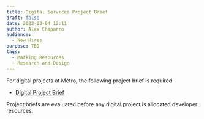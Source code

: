 ```yaml
---
title: Digital Services Project Brief
draft: false
date: 2022-03-04 12:11
author: Alex Chaparro
audience:
  - New Hires
purpose: TBD
tags:
  - Marking Resources
  - Research and Design
---
```


For digital projects at Metro, the following project brief is required:

- [Digital Project Brief](https://docs.google.com/document/d/1VeCsv2JO7rgdYQshNjy0Sf4fUcacXtzxkInfsU_SGbc/)

Project briefs are evaluated before any digital project is allocated developer resources.
